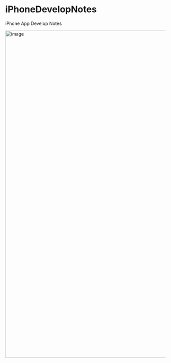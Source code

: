 # iPhoneDevelopNotes
iPhone App Develop Notes

<img width="1030" alt="image" src="https://github.com/bigheadG/iPhoneDevelopNotes/assets/2010446/a121ece3-3b25-4e23-a721-9813efda9ff1">
